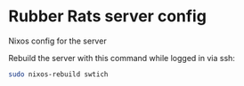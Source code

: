 # Rubber Rats server config

Nixos config for the server


Rebuild the server with this command while logged in via ssh:

```sh
sudo nixos-rebuild swtich
```
